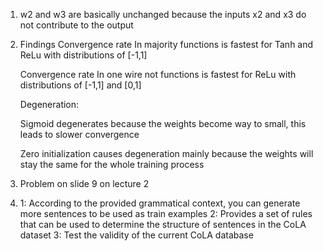 1. w2 and w3 are basically unchanged because the inputs x2 and x3 do not contribute to the output

2.  Findings
    Convergence rate In majority functions is fastest for Tanh and ReLu with distributions of [-1,1] 

    Convergence rate In one wire not functions is fastest for ReLu with distributions of [-1,1] and [0,1]

    Degeneration:

    Sigmoid degenerates because the weights become way to small, this leads to slower convergence

    Zero initialization causes degeneration mainly because the weights will stay the same for the whole training process
3. Problem on slide 9 on lecture 2

10. 
    1: According to the provided grammatical context, you can generate more sentences to be used as train examples
    2: Provides a set of rules that can be used to determine the structure of sentences in the CoLA dataset
    3: Test the validity of the current CoLA database
 

